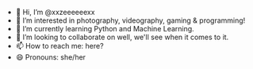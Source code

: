 - 👋 Hi, I’m @xxzeeeeeexx
- 👀 I’m interested in photography, videography, gaming & programming!
- 🌱 I’m currently learning Python and Machine Learning.
- 💞️ I’m looking to collaborate on well, we'll see when it comes to it.
- 📫 How to reach me: here?
- 😄 Pronouns: she/her

<!---
xxzeeeeeexx/xxzeeeeeexx is a ✨ special ✨ repository because its `README.md` (this file) appears on your GitHub profile.
You can click the Preview link to take a look at your changes.
--->
